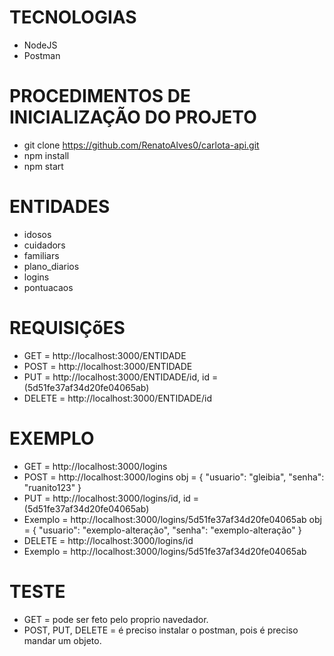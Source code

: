 # TECNOLOGIAS

- NodeJS
- Postman

# PROCEDIMENTOS DE INICIALIZAÇÃO DO PROJETO

- git clone https://github.com/RenatoAlves0/carlota-api.git
- npm install
- npm start
# ENTIDADES

- idosos
- cuidadors
- familiars
- plano_diarios
- logins
- pontuacaos

# REQUISIÇõES 

- GET = http://localhost:3000/ENTIDADE
- POST = http://localhost:3000/ENTIDADE
- PUT = http://localhost:3000/ENTIDADE/id, id = (5d51fe37af34d20fe04065ab)
- DELETE = http://localhost:3000/ENTIDADE/id


# EXEMPLO 

 - GET = http://localhost:3000/logins
 - POST = http://localhost:3000/logins
    obj = {
	    "usuario": "gleibia",
	    "senha": "ruanito123"
          }
- PUT = http://localhost:3000/logins/id, id = (5d51fe37af34d20fe04065ab)
- Exemplo = http://localhost:3000/logins/5d51fe37af34d20fe04065ab
    obj = {
	    "usuario": "exemplo-alteração",
	    "senha": "exemplo-alteração"
          }
- DELETE = http://localhost:3000/logins/id
- Exemplo = http://localhost:3000/logins/5d51fe37af34d20fe04065ab

# TESTE

- GET = pode ser feto pelo proprio navedador.
- POST, PUT, DELETE = é preciso instalar o postman, pois é preciso mandar um objeto.


